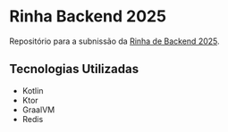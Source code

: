 # Rinha Backend 2025

Repositório para a subnissão da [Rinha de Backend 2025](https://github.com/zanfranceschi/rinha-de-backend-2025).

## Tecnologias Utilizadas
- Kotlin
- Ktor
- GraalVM
- Redis
